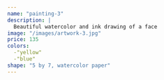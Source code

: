 ```yaml
---
name: "painting-3"
description: |
  Beautiful watercolor and ink drawing of a face
image: "/images/artwork-3.jpg"
price: 135
colors:
  -"yellow"
  -"blue"
shape: "5 by 7, watercolor paper"
---
```

